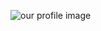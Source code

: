 ![our profile image](https://avatars.githubusercontent.com/u/9855461?s=400&u=41523eb1ff1126657266ff6d3db27d73b982920f&v=4)
